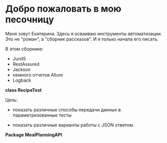 # Добро пожаловать в мою песочницу
Меня зовут Екатерина. Здесь я осваиваю инструменты автоматизации. Это не "роман", а "сборник рассказов". И я только начала его писать.

В этом сборнике:

- Junit5
- RestAssured
- Jackson
- немного отчетов Allure
- Logback

**class RecipeTest**

Цель:

- показать различные способы передачи данных в параметризованные тесты
  

- показать различные варианты работы с JSON ответом.


**Package MealPlanningAPI**

